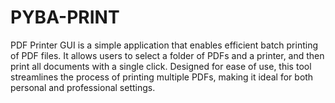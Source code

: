 # PYBA-PRINT
PDF Printer GUI is a simple application that enables efficient batch printing of PDF files. It allows users to select a folder of PDFs and a printer, and then print all documents with a single click. Designed for ease of use, this tool streamlines the process of printing multiple PDFs, making it ideal for both personal and professional settings.
